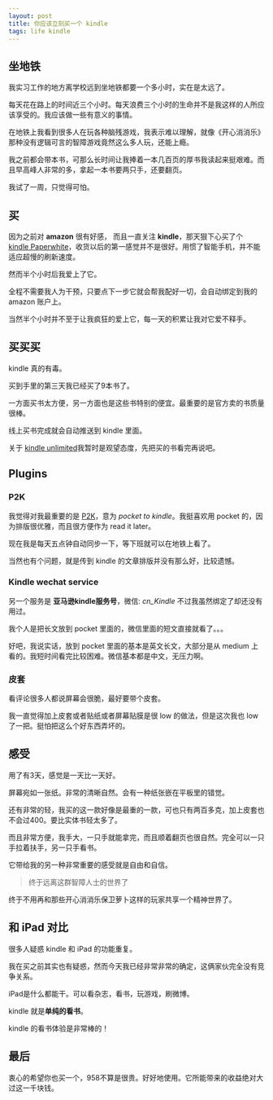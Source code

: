 ```yaml
---
layout: post
title: 你应该立刻买一个 kindle
tags: life kindle
---
```


## 坐地铁

我实习工作的地方离学校远到坐地铁都要一个多小时，实在是太远了。

每天花在路上的时间近三个小时。每天浪费三个小时的生命并不是我这样的人所应该享受的。我应该做一些有意义的事情。

在地铁上我看到很多人在玩各种脑残游戏，我表示难以理解，就像《开心消消乐》那种没有逻辑可言的智障游戏竟然这么多人玩，还能上瘾。

我之前都会带本书，可那么长时间让我捧着一本几百页的厚书我读起来挺艰难。而且早高峰人非常的多，拿起一本书要两只手，还要翻页。

我试了一周，只觉得可怕。

## 买

因为之前对 **amazon** 很有好感， 而且一直关注 **kindle**，那天狠下心买了个 [kindle Paperwhite](https://www.amazon.cn/dp/B00QJDOLIO/ref=sa_menu_kindle_l3_kp)，收货以后的第一感觉并不是很好。用惯了智能手机，并不能适应超慢的刷新速度。

然而半个小时后我爱上了它。

全程不需要我人为干预，只要点下一步它就会帮我配好一切，会自动绑定到我的 amazon 账户上。

当然半个小时并不至于让我疯狂的爱上它，每一天的积累让我对它爱不释手。

## 买买买

kindle 真的有毒。

买到手里的第三天我已经买了9本书了。

一方面买书太方便，另一方面也是这些书特别的便宜。最重要的是官方卖的书质量很棒。

线上买书完成就会自动推送到 kindle 里面。

关于 [kindle unlimited](https://www.amazon.cn/gp/kindle/ku/sign-up/ref=sa_menu_kindle_ebooks_unlimited)我暂时是观望态度，先把买的书看完再说吧。

## Plugins

### P2K

我觉得对我最重要的是 [P2K](https://p2k.co/)，意为 *pocket to kindle*。我挺喜欢用 pocket 的，因为排版很优雅，而且很方便作为 read it later。

现在我是每天五点钟自动同步一下，等下班就可以在地铁上看了。

当然也有个问题，就是传到 kindle 的文章排版并没有那么好，比较遗憾。

### Kindle wechat service

另一个服务是 **亚马逊kindle服务号**，微信: *cn_Kindle* 不过我虽然绑定了却还没有用过。

我个人是把长文放到 pocket 里面的，微信里面的短文直接就看了。。。

好吧，我说实话，放到 pocket 里面的基本是英文长文，大部分是从 medium 上看的。我短时间看完比较困难。微信基本都是中文，无压力啊。

### 皮套

看评论很多人都说屏幕会很脆，最好要带个皮套。

我一直觉得加上皮套或者贴纸或者屏幕贴膜是很 low 的做法，但是这次我也 low 了一把。挺怕把这么个好东西弄坏的。

## 感受

用了有3天，感觉是一天比一天好。

屏幕宛如一张纸。非常的清晰自然。会有一种纸张嵌在平板里的错觉。

还有非常的轻，我买的这一款好像是最重的一款，可也只有两百多克，加上皮套也不会过400。要比实体书轻太多了。

而且非常方便，我手大，一只手就能拿完，而且顺着翻页也很自然。完全可以一只手拉着扶手，另一只手看书。

它带给我的另一种非常重要的感受就是自由和自信。

> 终于远离这群智障人士的世界了

终于不用再和那些开心消消乐保卫萝卜这样的玩家共享一个精神世界了。

## 和 iPad 对比

很多人疑惑 kindle 和 iPad 的功能重复。

我在买之前其实也有疑惑，然而今天我已经非常非常的确定，这俩家伙完全没有竞争关系。

iPad是什么都能干。可以看杂志，看书，玩游戏，刷微博。

kindle 就是**单纯的看书**。

kindle 的看书体验是非常棒的！

## 最后

衷心的希望你也买一个，958不算是很贵。好好地使用。它所能带来的收益绝对大过这一千块钱。
